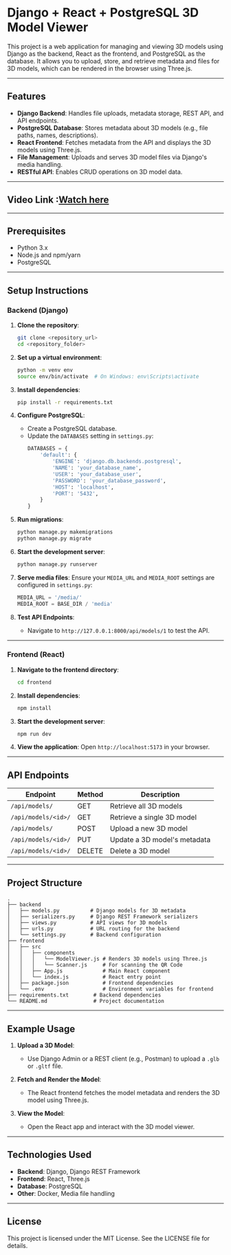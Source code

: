 # Django + React + PostgreSQL 3D Model Viewer

This project is a web application for managing and viewing 3D models using Django as the backend, React as the frontend, and PostgreSQL as the database. It allows you to upload, store, and retrieve metadata and files for 3D models, which can be rendered in the browser using Three.js.

---

## Features

- **Django Backend**: Handles file uploads, metadata storage, REST API, and API endpoints.
- **PostgreSQL Database**: Stores metadata about 3D models (e.g., file paths, names, descriptions).
- **React Frontend**: Fetches metadata from the API and displays the 3D models using Three.js.
- **File Management**: Uploads and serves 3D model files via Django's media handling.
- **RESTful API**: Enables CRUD operations on 3D model data.

---

## Video Link :[Watch here](https://www.loom.com/share/e1bc399aaa9547c8a9b05ec021f39913?sid=11a21c6d-ffe0-4d6d-be1b-54f39304ef98)

---

## Prerequisites

- Python 3.x
- Node.js and npm/yarn
- PostgreSQL

---

## Setup Instructions

### Backend (Django)

1. **Clone the repository**:
   ```bash
   git clone <repository_url>
   cd <repository_folder>
   ```

2. **Set up a virtual environment**:
   ```bash
   python -m venv env
   source env/bin/activate  # On Windows: env\Scripts\activate
   ```

3. **Install dependencies**:
   ```bash
   pip install -r requirements.txt
   ```

4. **Configure PostgreSQL**:
   - Create a PostgreSQL database.
   - Update the `DATABASES` setting in `settings.py`:
     ```python
     DATABASES = {
         'default': {
             'ENGINE': 'django.db.backends.postgresql',
             'NAME': 'your_database_name',
             'USER': 'your_database_user',
             'PASSWORD': 'your_database_password',
             'HOST': 'localhost',
             'PORT': '5432',
         }
     }
     ```

5. **Run migrations**:
   ```bash
   python manage.py makemigrations
   python manage.py migrate
   ```

6. **Start the development server**:
   ```bash
   python manage.py runserver
   ```

7. **Serve media files**:
   Ensure your `MEDIA_URL` and `MEDIA_ROOT` settings are configured in `settings.py`:
   ```python
   MEDIA_URL = '/media/'
   MEDIA_ROOT = BASE_DIR / 'media'
   ```

8. **Test API Endpoints**:
   - Navigate to `http://127.0.0.1:8000/api/models/1` to test the API.

---

### Frontend (React)

1. **Navigate to the frontend directory**:
   ```bash
   cd frontend
   ```

2. **Install dependencies**:
   ```bash
   npm install
   ```

3. **Start the development server**:
   ```bash
   npm run dev
   ```

4. **View the application**:
   Open `http://localhost:5173` in your browser.

---

## API Endpoints

| Endpoint             | Method | Description                    |
|----------------------|--------|--------------------------------|
| `/api/models/`       | GET    | Retrieve all 3D models         |
| `/api/models/<id>/`  | GET    | Retrieve a single 3D model     |
| `/api/models/`       | POST   | Upload a new 3D model          |
| `/api/models/<id>/`  | PUT    | Update a 3D model's metadata   |
| `/api/models/<id>/`  | DELETE | Delete a 3D model              |

---

## Project Structure

```
.
├── backend
│   ├── models.py          # Django models for 3D metadata
│   ├── serializers.py     # Django REST Framework serializers
│   ├── views.py           # API views for 3D models
│   ├── urls.py            # URL routing for the backend
│   └── settings.py        # Backend configuration
├── frontend
│   ├── src
│   │   ├── components
│   │   │   └── ModelViewer.js # Renders 3D models using Three.js
│   │   │   └── Scanner.js     # For scanning the QR Code
│   │   ├── App.js             # Main React component
│   │   └── index.js           # React entry point
│   ├── package.json           # Frontend dependencies
│   └── .env                   # Environment variables for frontend
├── requirements.txt        # Backend dependencies
└── README.md               # Project documentation
```

---

## Example Usage

1. **Upload a 3D Model**:
   - Use Django Admin or a REST client (e.g., Postman) to upload a `.glb` or `.gltf` file.

2. **Fetch and Render the Model**:
   - The React frontend fetches the model metadata and renders the 3D model using Three.js.

3. **View the Model**:
   - Open the React app and interact with the 3D model viewer.

---

## Technologies Used

- **Backend**: Django, Django REST Framework
- **Frontend**: React, Three.js
- **Database**: PostgreSQL
- **Other**: Docker, Media file handling

---

## License

This project is licensed under the MIT License. See the LICENSE file for details.
